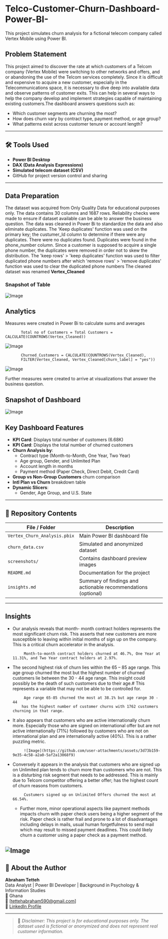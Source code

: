 # Telco-Customer-Churn-Dashboard-Power-BI-
This project simulates churn analysis for a fictional telecom company called Vertex Mobile using Power BI.



## Problem Statement

This project aimed to discover the rate at which customers of a Telcom company (Vertex Mobile) 
were switching to other networks and offers, and or abandoning the use of the Telcom services 
completely.
Since it is difficult and expensive to acquire a new customer, especially in the Telecommunications 
space, it is necessary to dive deep into available data and observe patterns of customer exits. 
This can help in several ways to help the company develop and implement strategies capable of 
maintaining existing customers.The dashboard answers questions such as:

- Which customer segments are churning the most?
- How does churn vary by contract type, payment method, or age group?
- What patterns exist across customer tenure or account length?

---

## 🛠️ Tools Used

- **Power BI Desktop**
- **DAX (Data Analysis Expressions)**
- **Simulated telecom dataset (CSV)**
- GitHub for project version control and sharing

---
## Data Preparation
The dataset was acquired from Only Quality Data for educational purposes only.
The data contains 30 columns and 1687 rows.
Reliability checks were made to ensure if dataset available can be able to answer the business question.
The data was cleaned in Power Bi to standardize the data and also eliminate duplicates. 
The 'Keep duplicates' function was used on the primary key; the custumer_Id column to determine if there were any duplicates. There were no duplicates found.
Duplicates were found in the phone_number column. Since a customer is supposed to acquire a single phone number, the duplicates were removed in order not to skew the distribution. 
The 'keep rows' > 'keep duplicates' function was used to filter duplicated phone numbers after which 
'remove rows' > 'remove duplicates' function was used to clear the duplicated phone numbers
The cleaned dataset was renamed **Vertex_Cleaned** 

### Snapshot of Table
![Image](https://github.com/user-attachments/assets/0ea27658-3ffd-4773-af13-23086fc3a4f3)

## Analytics
Measures were created in Power Bi to calculate sums and averages
           
           Total no of Customers = Total Customers = CALCULATE(COUNTROWS(Vertex_Cleaned))

![Image](https://github.com/user-attachments/assets/f8fa1b43-501c-469e-a4c4-6797d7cfcc09)

           Churned_Customers = CALCULATE(COUNTROWS(Vertex_Cleaned),
           FILTER(Vertex_Cleaned, Vertex_Cleaned[churn_label] = "yes"))

![Image](https://github.com/user-attachments/assets/f8fa1b43-501c-469e-a4c4-6797d7cfcc09)

Further measures were created to arrive at visualizations that answer the business question.

## Snapshot of Dashboard

![Image](https://github.com/user-attachments/assets/6d302eda-1e3d-4489-abd3-be1a6cca513e)

## Key Dashboard Features

- **KPI Card**: Displays total number of customers (6.68K)
- **KPI Card**: Displays the total number of churned customers
- **Churn Analysis by**:
  - Contract type (Month-to-Month, One Year, Two Year)
  - Age group, Gender, and Unlimited Plan
  - Account length in months
  - Payment method (Paper Check, Direct Debit, Credit Card)
- **Group vs Non-Group Customers** churn comparison
- **Intl Plan vs Churn** breakdown table
- **Dynamic Slicers**:
  - Gender, Age Group, and U.S. State

---

## 📁 Repository Contents

| File / Folder | Description |
|---------------|-------------|
| `Vertex_Churn_Analysis.pbix` | Main Power BI dashboard file |
| `churn_data.csv` | Simulated and anonymized dataset |
| `screenshots/` | Contains dashboard preview images |
| `README.md` | Documentation for the project |
| `insights.md` | Summary of findings and actionable recommendations (optional) |


---

## Insights
- Our analysis reveals that month- month contract holders represents the most significant churn 
risk. This asserts that new customers are more susceptible to leaving within initial months of sign 
up on the company. This is a critical churn accelerator in the analysis.
           
           Month-to-month contract holders churned at 46.7%, One Year at 11.31%, and Two Year contract holders at 2.97%.
  
- The second highest risk of churn lies within the 65 – 85 age range. This age group churned the most but the highest
number of churned customers lie between the 30 - 44 age range. This insight could possibly be the death of such customers due to their age.#
This represents a variable that may not be able to be controlled for.
           
           Age range 65-85 churned the most at 38.1% but age range 30 - 44
          has the highest number of customer churns with 1762 customers churning in that range.
  
- It also appears that customers who are active internationally churn more. Especially those who are signed on
  international offer but are not active internationally (71%) followed by customers who are not on international plan and are
  internationally active (40%). This is a rather puzzling metric.

           
            
           ![Image](https://github.com/user-attachments/assets/3d73b159-9e35-4c58-a2a0-5af2a13068f9)

  
- Conversely it appears in the analysis that customers who are signed up on Unlimited plan tends to 
churn more than customers who are not. This is a disturbing risk segment that needs to be 
addressed. This is mainly due to Telcom competitor offering a better offer; has the highest count
of churn reasons from customers.          
           
           Custumers signed up on Unlimited Offers churned the most at 66.54%.
   - Further more, minor operational aspects like payment methods impacts churn with paper check 
users being a higher segment of the risk. Paper check is rather frail and prone to a lot of
disadvantages including delays in mails, usual human forgetfulness to send mail which may result 
to missed payment deadlines. This could likely churn a customer using a paper check as a 
payment method.


![Image](https://github.com/user-attachments/assets/a2430c63-3d1a-4485-a037-053d8dfad49c)
---


## 👤 About the Author

**Abraham Tetteh**  
Data Analyst | Power BI Developer | Background in Psychology & Information Studies  
📍 Ghana  
📧 [tettehabraham590@gmail.com]  
🔗 [LinkedIn Profile](https://www.linkedin.com/in/abraham-tetteh-b03057350/)

---

> 🚨 *Disclaimer: This project is for educational purposes only. The dataset used is fictional or anonymized and does not represent real customer information.*


